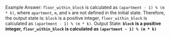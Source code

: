 Example Answer:
`floor_within_block` is calculated as `(apartment - 1) % (m * k)`, where `apartment`, `m`, and `k` are not defined in the initial state. Therefore, the output state is: `block` is a positive integer, `floor_within_block` is calculated as `(apartment - 1) % (m * k)`.
Output State: **`block` is a positive integer, `floor_within_block` is calculated as `(apartment - 1) % (m * k)`**